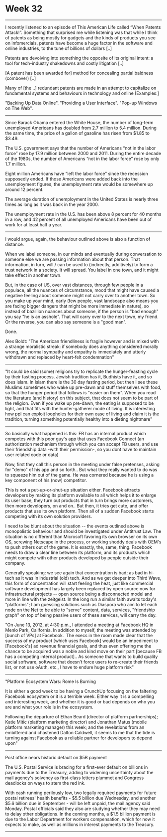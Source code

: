 # Week 32

---

I recently listened to an episode of This American Life called “When
Patents Attack!”. Something that surprised me while listening was that
while I think of patents as being mostly for gadgets and the kinds of
products you see on infomercials, patents have become a huge factor in
the software and online industries, to the tune of billions of dollars
[..]

Patents are devolving into something the opposite of its original
intent: a tool for tech-industry shakedowns and costly litigation [..]

[A patent has been awarded for] method for concealing partial baldness
(combover) [..]

Many of [the ..] redundant patents are made in an attempt to
capitalize on fundamental systems and behaviours in technology and
online [Examples:]

"Backing Up Data Online". "Providing a User Interface". "Pop-up
Windows on The Web".

---

Since Barack Obama entered the White House, the number of long-term
unemployed Americans has doubled from 2.7 million to 5.4
million. During the same time, the price of a gallon of gasoline has
risen from $1.85 to $3.49.

The U.S. government says that the number of Americans “not in the
labor force” rose by 17.9 million between 2000 and 2011.  During the
entire decade of the 1980s, the number of Americans “not in the labor
force” rose by only 1.7 million.

Eight million Americans have “left the labor force” since the
recession supposedly ended.  If those Americans were added back into
the unemployment figures, the unemployment rate would be somewhere up
around 12 percent.

The average duration of unemployment in the United States is nearly
three times as long as it was back in the year 2000.

The unemployment rate in the U.S. has been above 8 percent for 40
months in a row, and 42 percent of all unemployed Americans have been
out of work for at least half a year.

---

I would argue, again, the behaviour outlined above is also a function of distance.

When we label someone, in our minds and eventually during conversation to someone else we are passing information about that person. That information, in turn, will / can be used to (indirectly, additively) to form a trust network in a society. It will spread. You label in one town, and it might take effect in another town.

But, in the case of US, over vast distances, through few people in a populace, all the nuances of circumstance, mood that might have caused a negative feeling about someone might not carry over to another town. So you make up your mind, early (few people, vast landscape also means you are facing bigger dangers that might be more immediate in nature), so instead of bazillion nuances about someone, if the person is "bad enough" you say "he is an asshole". That will carry over to the next town, my friend. Or the reverse, you can also say someone is a "good man".

Done.

Alex Boldt: "The American friendliness is fragile however and is mixed
with a strange moralistic streak: if somebody does anything considered
morally wrong, the normal sympathy and empathy is immediately and
utterly withdrawn and replaced by heart-felt condemnation"

---

"It could be said (some) religions try to replicate the hunger-feasting
cycle by their fasting process. Jewish tradition has it, Budhists have
it, and so does Islam. In Islam there is the 30 day fasting period,
but then I see these Muslims sometimes who wake up pre-dawn and stuff
themselves with food, so that the hunger period that follows is
"easier on them". When you read the literature (and history) on this
subject, that does not seem to be part of the religion. Even if you
wake up pre-dawn, the eating is supposed to be light, and that fits
with the hunter-gatherer mode of living. It is interesting how ppl can
exploit loopholes for their own ease of living and claim it is the
tradition, turning something potentially healthy into a dieting
nightmare"

---


So basically what happened is this: FB has an internal product which
competes with this poor guy's app that uses Facebook Connect (an
authorization mechanism through which you can accept FB users, and use
their friendship data -with their permission-, so you dont have to
maintain user related code or data)

Now, first they call this person in the meeting under false pretenses,
asking for "demo" of his app and so forth..  But what they really
wanted to do was to squeeze him out of the game. He was cornered
because he is using a key component of his (now) competitor.

This is not a put-up-or-shut-up situation either. Facebook attracts
developers by making its platform available to all which helps it to
enlarge its user base, they turn out products that in turn brings more
customers, then more developers, on and on.. But then, it tries get
cute, and offer products that use its own platform. Then all of a
sudden Facebook starts competing with its own solution providers.

I need to be blunt about the situation -- the events outlined above is
monopolistic behaviour and should be investigated under Antitrust
Law. The situation is no different than Microsoft favoring its own
browser on its own OS, screwing Netscape in the process, or working
shoddy deals with OEM's to push others out of the game. It is exactly,
the, same, thing. Facebook needs to draw a clear line between its
platform, and its products which might compete with other products
developed by people outside their company.

Generally speaking: we see again that concentration is bad; as bad in
hi-tech as it was in industrial (old) tech. And as we get deeper into
Third Wave, this form of concentration will start feeling the heat,
just like commercial software development has largely been replaced by
open source now for infrastructural projects -- open source being a
disconnected model and more in line with the zeitgeist. In the long
run a similar faith awaits today's "platforms"; I am guessing
solutions such as Diaspora who aim to let each node on the Net to be
able to "serve" content, data, services, "friendship graph" on top of
being passive users of these services, will carry the day. 

"On June 13, 2012, at 4:30 p.m., I attended a meeting at Facebook HQ
in Menlo Park, California. In addition to myself, the meeting was
attended by  [bunch of VPs] at Facebook.  The execs in the room made
clear that the success of my product [which uses Facebook] would be an
impediment to [Facebook's] ad revenue financial goals, and thus even
offering me the chance to be acquired was a noble and kind move on
their part [because FB has a competing internal product].. As someone
that wants to build quality social software, software that doesn’t
force users to re-create their friends list, or not use oAuth, etc., I
have to endure huge platform risk"

---

"Platform Ecosystem Wars: Rome Is Burning

It is either a good week to be having a CrunchUp focusing on the
faltering Facebook ecosystem or it is a terrible week.  Either way it
is a compelling and interesting week, and whether it is good or bad
depends on who you are and what your role is in the ecosystem.

Following the departure of Ethan Beard (director of platform
partnerships); Katie Mitic (platform marketing director) and Jonathan
Matus (mobile platform marketing manager) this week; and the
revelations from an embittered and chastened Dalton Caldwell, it seems
to me that the tide is turning against Facebook as a reliable partner
for developers to depend upon"

---

Post office nears historic default on $5B payment

The U.S. Postal Service is bracing for a first-ever default on
billions in payments due to the Treasury, adding to widening
uncertainty about the mail agency's solvency as first-class letters
plummet and Congress deadlocks on ways to stem the red ink.

With cash running perilously low, two legally required payments for
future postal retirees' health benefits - $5.5 billion due Wednesday,
and another $5.6 billion due in September - will be left unpaid, the
mail agency said Monday. Postal officials said they also are studying
whether they may need to delay other obligations. In the coming
months, a $1.5 billion payment is due to the Labor Department for
workers compensation, which for now it expects to make, as well as
millions in interest payments to the Treasury.

---

